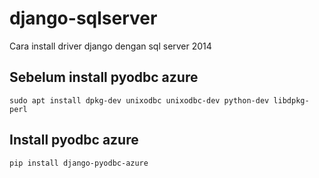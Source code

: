 # django-sqlserver
Cara install driver django dengan sql server 2014

## Sebelum install pyodbc azure
``` 
sudo apt install dpkg-dev unixodbc unixodbc-dev python-dev libdpkg-perl
```
## Install pyodbc azure
```
pip install django-pyodbc-azure
```
